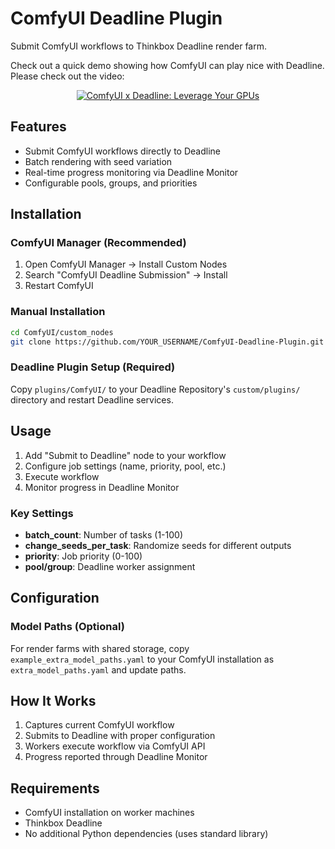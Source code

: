 # ComfyUI Deadline Plugin

Submit ComfyUI workflows to Thinkbox Deadline render farm.

Check out a quick demo showing how ComfyUI can play nice with Deadline.
Please check out the video:

<p align="center"> <a href="https://youtu.be/NFmIvEoEPiU"> <img src="https://img.youtube.com/vi/NFmIvEoEPiU/maxresdefault.jpg" alt="ComfyUI x Deadline: Leverage Your GPUs" /> </a> </p>

## Features

- Submit ComfyUI workflows directly to Deadline
- Batch rendering with seed variation
- Real-time progress monitoring via Deadline Monitor
- Configurable pools, groups, and priorities

## Installation

### ComfyUI Manager (Recommended)
1. Open ComfyUI Manager → Install Custom Nodes
2. Search "ComfyUI Deadline Submission" → Install
3. Restart ComfyUI

### Manual Installation
```bash
cd ComfyUI/custom_nodes
git clone https://github.com/YOUR_USERNAME/ComfyUI-Deadline-Plugin.git
```

### Deadline Plugin Setup (Required)
Copy `plugins/ComfyUI/` to your Deadline Repository's `custom/plugins/` directory and restart Deadline services.

## Usage

1. Add "Submit to Deadline" node to your workflow
2. Configure job settings (name, priority, pool, etc.)
3. Execute workflow
4. Monitor progress in Deadline Monitor

### Key Settings

- **batch_count**: Number of tasks (1-100)
- **change_seeds_per_task**: Randomize seeds for different outputs
- **priority**: Job priority (0-100)
- **pool/group**: Deadline worker assignment

## Configuration

### Model Paths (Optional)
For render farms with shared storage, copy `example_extra_model_paths.yaml` to your ComfyUI installation as `extra_model_paths.yaml` and update paths.

## How It Works

1. Captures current ComfyUI workflow
2. Submits to Deadline with proper configuration
3. Workers execute workflow via ComfyUI API
4. Progress reported through Deadline Monitor

## Requirements

- ComfyUI installation on worker machines
- Thinkbox Deadline
- No additional Python dependencies (uses standard library)
